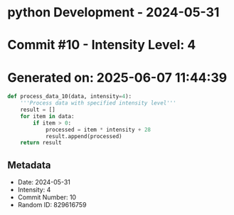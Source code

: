 ﻿# python Development - 2024-05-31
# Commit #10 - Intensity Level: 4
# Generated on: 2025-06-07 11:44:39
```python
def process_data_10(data, intensity=4):
    '''Process data with specified intensity level'''
    result = []
    for item in data:
        if item > 0:
            processed = item * intensity + 28
            result.append(processed)
    return result
```
## Metadata
- Date: 2024-05-31
- Intensity: 4
- Commit Number: 10
- Random ID: 829616759
